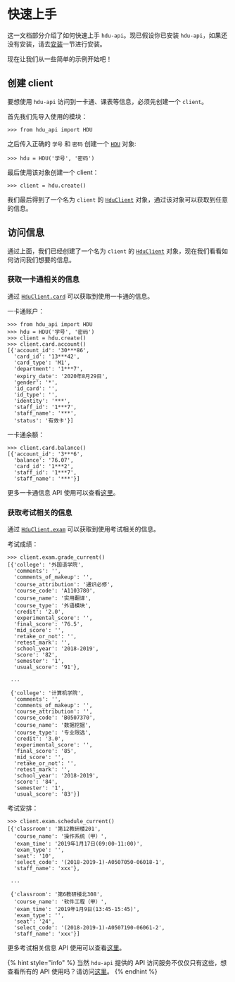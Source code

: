 # 快速上手

这一文档部分介绍了如何快速上手 `hdu-api`。现已假设你已安装 `hdu-api`，如果还没有安装，请去[安装](install.md)一节进行安装。

现在让我们从一些简单的示例开始吧！

## 创建 client

要想使用 `hdu-api` 访问到一卡通、课表等信息，必须先创建一个 `client`。

首先我们先导入使用的模块：

```text
>>> from hdu_api import HDU
```

之后传入正确的 `学号` 和 `密码` 创建一个 [`HDU`](quickstart.md) 对象:

```text
>>> hdu = HDU('学号', '密码')
```

最后使用该对象创建一个 client：

```text
>>> client = hdu.create()
```

我们最后得到了一个名为 `client` 的 [`HduClient`](quickstart.md) 对象，通过该对象可以获取到任意的信息。

## 访问信息

通过上面，我们已经创建了一个名为 `client` 的 [`HduClient`](quickstart.md) 对象，现在我们看看如何访问我们想要的信息。

### 获取一卡通相关的信息

通过 [`HduClient.card`](quickstart.md) 可以获取到使用一卡通的信息。

一卡通账户：

```text
>>> from hdu_api import HDU
>>> hdu = HDU('学号', '密码')
>>> client = hdu.create()
>>> client.card.account()
[{'account_id': '30***86',
  'card_id': '13***42',
  'card_type': 'M1',
  'department': '1***7',
  'expiry_date': '2020年8月29日',
  'gender': '*',
  'id_card': '',
  'id_type': '',
  'identity': '***',
  'staff_id': '1***7',
  'staff_name': '***',
  'status': '有效卡'}]
```

一卡通余额：

```text
>>> client.card.balance()
[{'account_id': '3***6',
  'balance': '76.07',
  'card_id': '1***2',
  'staff_id': '1***7',
  'staff_name': '***'}]
```

更多一卡通信息 API 使用可以查看[这里](quickstart.md)。

### 获取考试相关的信息

通过 [`HduClient.exam`](quickstart.md) 可以获取到使用考试相关的信息。

考试成绩：

```text
>>> client.exam.grade_current()
[{'college': '外国语学院',
  'comments': '',
  'comments_of_makeup': '',
  'course_attribution': '通识必修',
  'course_code': 'A1103780',
  'course_name': '实用翻译',
  'course_type': '外语模块',
  'credit': '2.0',
  'experimental_score': '',
  'final_score': '76.5',
  'mid_score': '',
  'retake_or_not': '',
  'retest_mark': '',
  'school_year': '2018-2019',
  'score': '82',
  'semester': '1',
  'usual_score': '91'},

 ...

 {'college': '计算机学院',
  'comments': '',
  'comments_of_makeup': '',
  'course_attribution': '',
  'course_code': 'B0507370',
  'course_name': '数据挖掘',
  'course_type': '专业限选',
  'credit': '3.0',
  'experimental_score': '',
  'final_score': '85',
  'mid_score': '',
  'retake_or_not': '',
  'retest_mark': '',
  'school_year': '2018-2019',
  'score': '84',
  'semester': '1',
  'usual_score': '83'}]
```

考试安排：

```text
>>> client.exam.schedule_current()
[{'classroom': '第12教研楼201',
  'course_name': '操作系统（甲）',
  'exam_time': '2019年1月17日(09:00-11:00)',
  'exam_type': '',
  'seat': '10',
  'select_code': '(2018-2019-1)-A0507050-06018-1',
  'staff_name': 'xxx'},

 ...

 {'classroom': '第6教研楼北308',
  'course_name': '软件工程（甲）',
  'exam_time': '2019年1月9日(13:45-15:45)',
  'exam_type': '',
  'seat': '24',
  'select_code': '(2018-2019-1)-A0507190-06061-2',
  'staff_name': 'xxx'}]
```

更多考试相关信息 API 使用可以查看[这里](quickstart.md)。

{% hint style="info" %}
当然 `hdu-api` 提供的 API 访问服务不仅仅只有这些，想查看所有的 API 使用吗？请访问[这里](apis/)。
{% endhint %}

